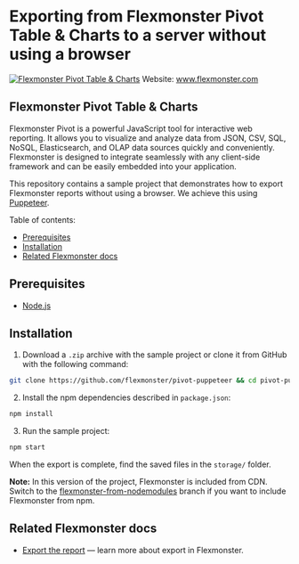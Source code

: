 # Exporting from Flexmonster Pivot Table & Charts to a server without using a browser
[![Flexmonster Pivot Table & Charts](https://cdn.flexmonster.com/landing.png)](https://flexmonster.com)
Website: www.flexmonster.com

## Flexmonster Pivot Table & Charts

Flexmonster Pivot is a powerful JavaScript tool for interactive web reporting. It allows you to visualize and analyze data from JSON, CSV, SQL, NoSQL, Elasticsearch, and OLAP data sources quickly and conveniently. Flexmonster is designed to integrate seamlessly with any client-side framework and can be easily embedded into your application.

This repository contains a sample project that demonstrates how to export Flexmonster reports without using a browser. We achieve this using [Puppeteer](https://pptr.dev/).

Table of contents:
* [Prerequisites](#prerequisites)
* [Installation](#installation)
* [Related Flexmonster docs](#related-flexmonster-docs)

## Prerequisites

- [Node.js](https://nodejs.org/en/)

## Installation

1. Download a `.zip` archive with the sample project or clone it from GitHub with the following command:

```bash
git clone https://github.com/flexmonster/pivot-puppeteer && cd pivot-puppeteer
```

2. Install the npm dependencies described in `package.json`: 

```bash
npm install
```

3. Run the sample project:

```bash
npm start
```
When the export is complete, find the saved files in the `storage/` folder.

**Note:** In this version of the project, Flexmonster is included from CDN. Switch to the [flexmonster-from-nodemodules](https://github.com/flexmonster/pivot-puppeteer/tree/flexmonster-from-nodemodules) branch if you want to include Flexmonster from npm.

## Related Flexmonster docs
- [Export the report](https://www.flexmonster.com/doc/export-and-print/) — learn more about export in Flexmonster.
